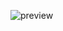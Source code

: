 

![preview](https://github.com/gamzekirmit/qr-code-component/assets/108415717/63c1134f-f336-459c-86ad-8e4b095bcb33)
